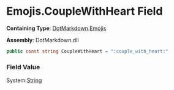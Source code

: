 # Emojis\.CoupleWithHeart Field

**Containing Type**: [DotMarkdown](../../README.md)\.[Emojis](../README.md)

**Assembly**: DotMarkdown\.dll

```csharp
public const string CoupleWithHeart = ":couple_with_heart:"
```

### Field Value

System\.[String](https://docs.microsoft.com/en-us/dotnet/api/system.string)